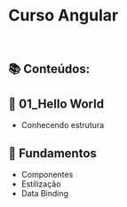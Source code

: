 # Curso Angular

<br>

## 📚 Conteúdos:

## 📖 01_Hello World

- Conhecendo estrutura

## 📖 Fundamentos

- Componentes
- Estilização
- Data Binding
